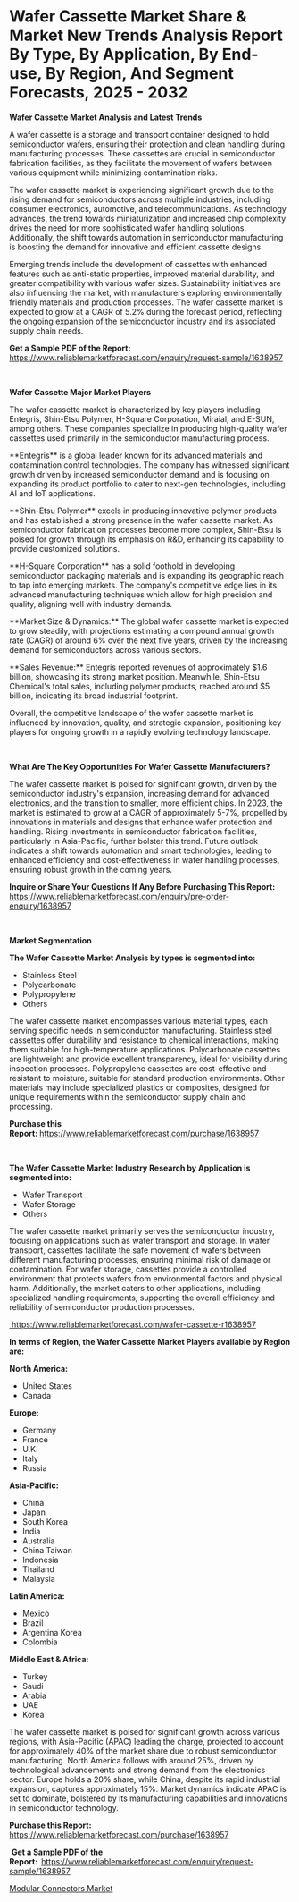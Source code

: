 <p><h1>Wafer Cassette Market Share & Market New Trends Analysis Report By Type, By Application, By End-use, By Region, And Segment Forecasts, 2025 - 2032</h1></p><p><strong>Wafer Cassette Market Analysis and Latest Trends</strong></p>
<p><p>A wafer cassette is a storage and transport container designed to hold semiconductor wafers, ensuring their protection and clean handling during manufacturing processes. These cassettes are crucial in semiconductor fabrication facilities, as they facilitate the movement of wafers between various equipment while minimizing contamination risks.</p><p>The wafer cassette market is experiencing significant growth due to the rising demand for semiconductors across multiple industries, including consumer electronics, automotive, and telecommunications. As technology advances, the trend towards miniaturization and increased chip complexity drives the need for more sophisticated wafer handling solutions. Additionally, the shift towards automation in semiconductor manufacturing is boosting the demand for innovative and efficient cassette designs.</p><p>Emerging trends include the development of cassettes with enhanced features such as anti-static properties, improved material durability, and greater compatibility with various wafer sizes. Sustainability initiatives are also influencing the market, with manufacturers exploring environmentally friendly materials and production processes. The wafer cassette market is expected to grow at a CAGR of 5.2% during the forecast period, reflecting the ongoing expansion of the semiconductor industry and its associated supply chain needs.</p></p>
<p><strong>Get a Sample PDF of the Report:&nbsp;</strong> <a href="https://www.reliablemarketforecast.com/enquiry/request-sample/1638957?utm_campaign=2267&utm_medium=2&utm_source=Github&utm_content=ia&utm_term=10022025&utm_id=wafer-cassette">https://www.reliablemarketforecast.com/enquiry/request-sample/1638957</a></p>
<p>&nbsp;</p>
<p><strong>Wafer Cassette Major Market Players</strong></p>
<p><p>The wafer cassette market is characterized by key players including Entegris, Shin-Etsu Polymer, H-Square Corporation, Miraial, and E-SUN, among others. These companies specialize in producing high-quality wafer cassettes used primarily in the semiconductor manufacturing process.</p><p>**Entegris** is a global leader known for its advanced materials and contamination control technologies. The company has witnessed significant growth driven by increased semiconductor demand and is focusing on expanding its product portfolio to cater to next-gen technologies, including AI and IoT applications.</p><p>**Shin-Etsu Polymer** excels in producing innovative polymer products and has established a strong presence in the wafer cassette market. As semiconductor fabrication processes become more complex, Shin-Etsu is poised for growth through its emphasis on R&D, enhancing its capability to provide customized solutions.</p><p>**H-Square Corporation** has a solid foothold in developing semiconductor packaging materials and is expanding its geographic reach to tap into emerging markets. The company's competitive edge lies in its advanced manufacturing techniques which allow for high precision and quality, aligning well with industry demands.</p><p>**Market Size & Dynamics:** The global wafer cassette market is expected to grow steadily, with projections estimating a compound annual growth rate (CAGR) of around 6% over the next five years, driven by the increasing demand for semiconductors across various sectors.</p><p>**Sales Revenue:** Entegris reported revenues of approximately $1.6 billion, showcasing its strong market position. Meanwhile, Shin-Etsu Chemical's total sales, including polymer products, reached around $5 billion, indicating its broad industrial footprint.</p><p>Overall, the competitive landscape of the wafer cassette market is influenced by innovation, quality, and strategic expansion, positioning key players for ongoing growth in a rapidly evolving technology landscape.</p></p>
<p>&nbsp;</p>
<p><strong>What Are The Key Opportunities For Wafer Cassette Manufacturers?</strong></p>
<p><p>The wafer cassette market is poised for significant growth, driven by the semiconductor industry's expansion, increasing demand for advanced electronics, and the transition to smaller, more efficient chips. In 2023, the market is estimated to grow at a CAGR of approximately 5-7%, propelled by innovations in materials and designs that enhance wafer protection and handling. Rising investments in semiconductor fabrication facilities, particularly in Asia-Pacific, further bolster this trend. Future outlook indicates a shift towards automation and smart technologies, leading to enhanced efficiency and cost-effectiveness in wafer handling processes, ensuring robust growth in the coming years.</p></p>
<p><strong>Inquire or Share Your Questions If Any Before Purchasing This Report:</strong> <a href="https://www.reliablemarketforecast.com/enquiry/pre-order-enquiry/1638957?utm_campaign=2267&utm_medium=2&utm_source=Github&utm_content=ia&utm_term=10022025&utm_id=wafer-cassette">https://www.reliablemarketforecast.com/enquiry/pre-order-enquiry/1638957</a></p>
<p>&nbsp;</p>
<p><strong>Market Segmentation</strong></p>
<p><strong>The Wafer Cassette Market Analysis by types is segmented into:</strong></p>
<p><ul><li>Stainless Steel</li><li>Polycarbonate</li><li>Polypropylene</li><li>Others</li></ul></p>
<p><p>The wafer cassette market encompasses various material types, each serving specific needs in semiconductor manufacturing. Stainless steel cassettes offer durability and resistance to chemical interactions, making them suitable for high-temperature applications. Polycarbonate cassettes are lightweight and provide excellent transparency, ideal for visibility during inspection processes. Polypropylene cassettes are cost-effective and resistant to moisture, suitable for standard production environments. Other materials may include specialized plastics or composites, designed for unique requirements within the semiconductor supply chain and processing.</p></p>
<p><strong>Purchase this Report:&nbsp;</strong><a href="https://www.reliablemarketforecast.com/purchase/1638957?utm_campaign=2267&utm_medium=2&utm_source=Github&utm_content=ia&utm_term=10022025&utm_id=wafer-cassette">https://www.reliablemarketforecast.com/purchase/1638957</a></p>
<p>&nbsp;</p>
<p><strong>The Wafer Cassette Market Industry Research by Application is segmented into:</strong></p>
<p><ul><li>Wafer Transport</li><li>Wafer Storage</li><li>Others</li></ul></p>
<p><p>The wafer cassette market primarily serves the semiconductor industry, focusing on applications such as wafer transport and storage. In wafer transport, cassettes facilitate the safe movement of wafers between different manufacturing processes, ensuring minimal risk of damage or contamination. For wafer storage, cassettes provide a controlled environment that protects wafers from environmental factors and physical harm. Additionally, the market caters to other applications, including specialized handling requirements, supporting the overall efficiency and reliability of semiconductor production processes.</p></p>
<p><a href="https://www.reliablemarketforecast.com/wafer-cassette-r1638957?utm_campaign=2267&utm_medium=2&utm_source=Github&utm_content=ia&utm_term=10022025&utm_id=wafer-cassette">&nbsp;https://www.reliablemarketforecast.com/wafer-cassette-r1638957</a></p>
<p><strong>In terms of Region, the Wafer Cassette Market Players available by Region are:</strong></p>
<p>
    <p> <strong> North America: </strong>
        <ul>
            <li>United States</li>
            <li>Canada</li>
        </ul>
        </p> 
    <p> <strong> Europe: </strong>
        <ul>
            <li>Germany</li>
            <li>France</li>
            <li>U.K.</li>
            <li>Italy</li>
            <li>Russia</li>
        </ul>
        </p> 
    <p> <strong> Asia-Pacific: </strong>
        <ul>
            <li>China</li>
            <li>Japan</li>
            <li>South Korea</li>
            <li>India</li>
            <li>Australia</li>
            <li>China Taiwan</li>
            <li>Indonesia</li>
            <li>Thailand</li>
            <li>Malaysia</li>
        </ul>
        </p> 
    <p> <strong> Latin America: </strong>
        <ul>
            <li>Mexico</li>
            <li>Brazil</li>
            <li>Argentina Korea</li>
            <li>Colombia</li>
        </ul>
        </p> 
    <p> <strong> Middle East & Africa: </strong>
        <ul>
            <li>Turkey</li>
            <li>Saudi</li>
            <li>Arabia</li>
            <li>UAE</li>
            <li>Korea</li>
        </ul>
    </p>
    </p>
<p><p>The wafer cassette market is poised for significant growth across various regions, with Asia-Pacific (APAC) leading the charge, projected to account for approximately 40% of the market share due to robust semiconductor manufacturing. North America follows with around 25%, driven by technological advancements and strong demand from the electronics sector. Europe holds a 20% share, while China, despite its rapid industrial expansion, captures approximately 15%. Market dynamics indicate APAC is set to dominate, bolstered by its manufacturing capabilities and innovations in semiconductor technology.</p></p>
<p><strong>Purchase this Report: </strong><a href="https://www.reliablemarketforecast.com/purchase/1638957?utm_campaign=2267&utm_medium=2&utm_source=Github&utm_content=ia&utm_term=10022025&utm_id=wafer-cassette">https://www.reliablemarketforecast.com/purchase/1638957</a></p>
<p>&nbsp;<strong>Get a Sample PDF of the Report:&nbsp;&nbsp;</strong><a href="https://www.reliablemarketforecast.com/enquiry/request-sample/1638957?utm_campaign=2267&utm_medium=2&utm_source=Github&utm_content=ia&utm_term=10022025&utm_id=wafer-cassette">https://www.reliablemarketforecast.com/enquiry/request-sample/1638957</a></p>
<p><strong></strong></p>
<p><p><a href="https://github.com/klindsey95/Market-Research-Report-List-1/blob/main/modular-connectors-market.md?utm_campaign=2267&utm_medium=2&utm_source=Github&utm_content=ia&utm_term=10022025&utm_id=wafer-cassette">Modular Connectors Market</a></p></p>